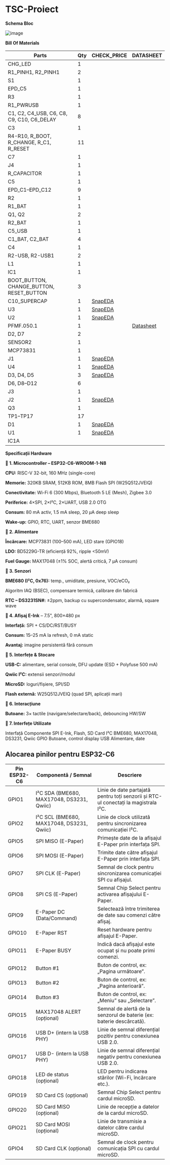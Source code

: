 # TSC-Proiect

**Schema Bloc**

![image](https://github.com/user-attachments/assets/04497d2d-6533-4110-9487-8374a65ec72b)

**Bill Of Materials**

| Parts                                 | Qty | CHECK_PRICE                                                                                                 | DATASHEET                                   |
|---------------------------------------|-----|--------------------------------------------------------------------------------------------------------------|---------------------------------------------|
| CHG_LED                               | 1   |                                                                                                              |                                             |
| R1_PINH1, R2_PINH1                    | 2   |                                                                                                              |                                             |
| S1                                    | 1   |                                                                                                              |                                             |
| EPD_C5                                | 1   |                                                                                                              |                                             |
| R3                                    | 1   |                                                                                                              |                                             |
| R1_PWRUSB                             | 1   |                                                                                                              |                                             |
| C1, C2, C4_USB, C6, C8, C9, C10, C6_DELAY | 8 |                                                                                                              |                                             |
| C3                                    | 1   |                                                                                                              |                                             |
| R4-R10, R_BOOT, R_CHANGE, R_C1, R_RESET| 11  |                                                                                                              |                                             |
| C7                                    | 1   |                                                                                                              |                                             |
| J4                                    | 1   |                                                                                                              |                                             |
| R_CAPACITOR                           | 1   |                                                                                                              |                                             |
| C5                                    | 1   |                                                                                                              |                                             |
| EPD_C1–EPD_C12                         | 9   |                                                                                                              |                                             |
| R2                                    | 1   |                                                                                                              |                                             |
| R1_BAT                                | 1   |                                                                                                              |                                             |
| Q1, Q2                                | 2   |                                                                                                              |                                             |
| R2_BAT                                | 1   |                                                                                                              |                                             |
| C5_USB                                | 1   |                                                                                                              |                                             |
| C1_BAT, C2_BAT                        | 4   |                                                                                                              |                                             |
| C4                                    | 1   |                                                                                                              |                                             |
| R2-USB, R2-USB1                       | 2   |                                                                                                              |                                             |
| L1                                    | 1   |                                                                                                              |                                             |
| IC1                                   | 1   |                                                                                                              |                                             |
| BOOT_BUTTON, CHANGE_BUTTON, RESET_BUTTON | 3 |                                                                                                              |                                             |
| C10_SUPERCAP                          | 1   | [SnapEDA](https://www.snapeda.com/parts/PC5H225/Vishay/view-part/?ref=eda)                                   |                                             |
| U3                                    | 1   | [SnapEDA](https://www.snapeda.com/parts/DS3231SN%23/Analog+Devices/view-part/?ref=eda)                      |                                             |
| U2                                    | 1   | [SnapEDA](https://www.snapeda.com/parts/ESP32-C6-WROOM-1-N8/Espressif+Systems/view-part/?ref=eda)           |                                             |
| PFMF.050.1                            | 1   |                                                                                                              | [Datasheet](http://datasheets.avx.com/schottky.pdf) |
| D2, D7                                | 2   |                                                                                                              |                                             |
| SENSOR2                               | 1   |                                                                                                              |                                             |
| MCP73831                              | 1   |                                                                                                              |                                             |
| J1                                    | 1   | [SnapEDA](https://www.snapeda.com/parts/MAX17048GT10/Analog+Devices/view-part/?ref=eda)                     |                                             |
| U4                                    | 1   | [SnapEDA](https://www.snapeda.com/parts/MBR0530/Onsemi/view-part/?ref=eda)                                  |                                             |
| D3, D4, D5                            | 3   | [SnapEDA](https://www.snapeda.com/parts/PG81010603MR/Littelfuse/view-part/?ref=eda)                         |                                             |
| D6, D8–D12                            | 6   |                                                                                                              |                                             |
| J3                                    | 1   |                                                                                                              |                                             |
| J2                                    | 1   | [SnapEDA](https://www.snapeda.com/parts/SI1308EDL-T1-GE3/Vishay+Siliconix/view-part/?ref=eda)               |                                             |
| Q3                                    | 1   |                                                                                                              |                                             |
| TP1–TP17                              | 17  |                                                                                                              |                                             |
| D1                                    | 1   | [SnapEDA](https://www.snapeda.com/parts/USBLC6-2SC6Y/STMicroelectronics/view-part/?ref=eda)                 |                                             |
| U1                                    | 1   | [SnapEDA](https://www.snapeda.com/parts/W25Q512JV/Winbond+Electronics/view-part/?ref=eda)                   |                                             |
| IC1A                                  |     |                                                                                                              |                                             |

**Specificații Hardware**

**🔹 1. Microcontroller – ESP32-C6-WROOM-1-N8**

**CPU:** RISC-V 32-bit, 160 MHz (single-core)

**Memorie:** 320KB SRAM, 512KB ROM, 8MB Flash SPI (W25Q512JVEIQ)

**Conectivitate:** Wi-Fi 6 (300 Mbps), Bluetooth 5 LE (Mesh), Zigbee 3.0

**Periferice:** 4×SPI, 2×I²C, 2×UART, USB 2.0 OTG

**Consum:** 80 mA activ, 1.5 mA sleep, 20 µA deep sleep

**Wake-up:** GPIO, RTC, UART, senzor BME680

**🔹 2. Alimentare**

**Încărcare:** MCP73831 (100–500 mA), LED stare (GPIO18)

**LDO:** BD5229G-TR (eficiență 92%, ripple <50mV)

**Fuel Gauge:** MAX17048 (±1% SOC, alertă critică, 7 µA consum)

**🔹 3. Senzori**

**BME680 (I²C, 0x76):** temp., umiditate, presiune, VOC/eCO₂

Algoritm IAQ (BSEC), compensare termică, calibrare din fabrică

**RTC – DS3231SN#:** ±2ppm, backup cu supercondensator, alarmă, square wave

**🔹 4. Afișaj E-Ink** – 7.5", 800×480 px

**Interfață:** SPI + CS/DC/RST/BUSY

**Consum:** 15–25 mA la refresh, 0 mA static

**Avantaj:** imagine persistentă fără consum

**🔹 5. Interfețe & Stocare**

**USB-C:** alimentare, serial console, DFU update (ESD + Polyfuse 500 mA)

**Qwiic I²C:** extensii senzori/modul

**MicroSD:** loguri/fișiere, SPI/SD

**Flash externă:** W25Q512JVEIQ (quad SPI, aplicații mari)

**🔹 6. Interacțiune**

**Butoane:** 3× tactile (navigare/selectare/back), debouncing HW/SW

**🔹 7. Interfețe Utilizate**

Interfață	Componente
SPI	E-Ink, Flash, SD Card
I²C	BME680, MAX17048, DS3231, Qwiic
GPIO	Butoane, control display
USB	Alimentare, date

## Alocarea pinilor pentru ESP32-C6

| Pin ESP32-C6 | Componentă / Semnal           | Descriere                                                                 |
|--------------|-------------------------------|---------------------------------------------------------------------------|
| GPIO1        | I²C SDA (BME680, MAX17048, DS3231, Qwiic) | Linie de date partajată pentru toți senzorii și RTC-ul conectați la magistrala I²C. |
| GPIO2        | I²C SCL (BME680, MAX17048, DS3231, Qwiic) | Linie de clock utilizată pentru sincronizarea comunicației I²C.          |
| GPIO5        | SPI MISO (E-Paper)            | Primește date de la afișajul E-Paper prin interfața SPI.                 |
| GPIO6        | SPI MOSI (E-Paper)            | Trimite date către afișajul E-Paper prin interfața SPI.                 |
| GPIO7        | SPI CLK (E-Paper)             | Semnal de clock pentru sincronizarea comunicației SPI cu afișajul.      |
| GPIO8        | SPI CS (E-Paper)              | Semnal Chip Select pentru activarea afișajului E-Paper.                 |
| GPIO9        | E-Paper DC (Data/Command)     | Selectează între trimiterea de date sau comenzi către afișaj.           |
| GPIO10       | E-Paper RST                   | Reset hardware pentru afișajul E-Paper.                                 |
| GPIO11       | E-Paper BUSY                  | Indică dacă afișajul este ocupat și nu poate primi comenzi.             |
| GPIO12       | Button #1                     | Buton de control, ex: „Pagina următoare”.                                |
| GPIO13       | Button #2                     | Buton de control, ex: „Pagina anterioară”.                               |
| GPIO14       | Button #3                     | Buton de control, ex: „Meniu” sau „Selectare”.                           |
| GPIO15       | MAX17048 ALERT (opțional)     | Semnal de alertă de la senzorul de baterie (ex: baterie descărcată).    |
| GPIO16       | USB D+ (intern la USB PHY)    | Linie de semnal diferențial pozitiv pentru conexiunea USB 2.0.          |
| GPIO17       | USB D- (intern la USB PHY)    | Linie de semnal diferențial negativ pentru conexiunea USB 2.0.          |
| GPIO18       | LED de status (opțional)      | LED pentru indicarea stărilor (Wi-Fi, încărcare etc.).                  |
| GPIO19       | SD Card CS (opțional)         | Semnal Chip Select pentru cardul microSD.                                |
| GPIO20       | SD Card MISO (opțional)       | Linie de recepție a datelor de la cardul microSD.                       |
| GPIO21       | SD Card MOSI (opțional)       | Linie de transmisie a datelor către cardul microSD.                     |
| GPIO4        | SD Card CLK (opțional)        | Semnal de clock pentru comunicația SPI cu cardul microSD.               |


